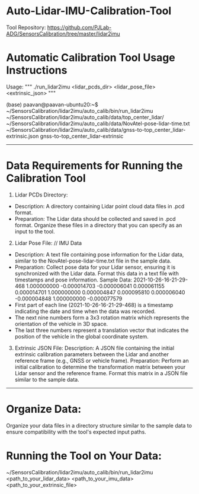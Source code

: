 # Auto-Lidar-IMU-Calibration-Tool
Tool Repository: https://github.com/PJLab-ADG/SensorsCalibration/tree/master/lidar2imu

# Automatic Calibration Tool Usage Instructions
Usage: """  ./run_lidar2imu <lidar_pcds_dir> <lidar_pose_file> <extrinsic_json>  """

(base) paavan@paavan-ubuntu20:~$ ~/SensorsCalibration/lidar2imu/auto_calib/bin/run_lidar2imu ~/SensorsCalibration/lidar2imu/auto_calib/data/top_center_lidar/ ~/SensorsCalibration/lidar2imu/auto_calib/data/NovAtel-pose-lidar-time.txt ~/SensorsCalibration/lidar2imu/auto_calib/data/gnss-to-top_center_lidar-extrinsic.json
gnss-to-top_center_lidar-extrinsic

--------------------------------------------------------
# Data Requirements for Running the Calibration Tool

1. Lidar PCDs Directory:
- Description: A directory containing Lidar point cloud data files in .pcd format.
- Preparation: The Lidar data should be collected and saved in .pcd format. Organize these files in a directory that you can specify as an input to the tool.

2. Lidar Pose File: // IMU Data
- Description: A text file containing pose information for the Lidar data, similar to the NovAtel-pose-lidar-time.txt file in the sample data.
- Preparation: Collect pose data for your Lidar sensor, ensuring it is synchronized with the Lidar data. Format this data in a text file with timestamps and pose information.
Sample Data:
2021-10-26-16-21-29-468 1.000000000 -0.000014703 -0.000006041 0.000061155 0.000014701 1.000000000 0.000004847 0.000095810 0.000006040 -0.000004848 1.000000000 -0.000077579
- First part of each line (2021-10-26-16-21-29-468) is a timestamp indicating the date and time when the data was recorded. 
- The next nine numbers form a 3x3 rotation matrix which represents the orientation of the vehicle in 3D space.
- The last three numbers represent a translation vector that indicates the position of the vehicle in the global coordinate system.

3. Extrinsic JSON File:
Description: A JSON file containing the initial extrinsic calibration parameters between the Lidar and another reference frame (e.g., GNSS or vehicle frame).
Preparation: Perform an initial calibration to determine the transformation matrix between your Lidar sensor and the reference frame. Format this matrix in a JSON file similar to the sample data.

----------------------------------------------------------
# Organize Data:
Organize your data files in a directory structure similar to the sample data to ensure compatibility with the tool's expected input paths.


# Running the Tool on Your Data:
~/SensorsCalibration/lidar2imu/auto_calib/bin/run_lidar2imu <path_to_your_lidar_data> <path_to_your_imu_data> <path_to_your_extrinsic_file>


